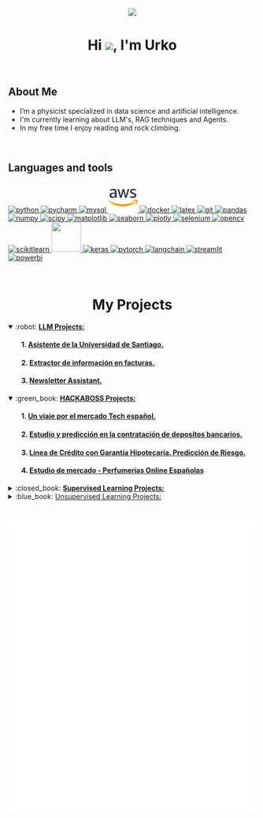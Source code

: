 <div align="center">
  <img height="150" src="https://encrypted-tbn0.gstatic.com/images?q=tbn:ANd9GcRikHxvlWklKLXsnJFgRCvKJW1dvLMNJTAw77lyBrIB-x8jbLebKGkREQ54hW8I_lbcDbI&usqp=CAU"  />
</div>

###

<h1 align="center" >Hi <img src="https://media.giphy.com/media/hvRJCLFzcasrR4ia7z/giphy.gif" width="5%"></a>, I'm Urko</h1>
<br>

<h2 align="left" >About Me</h2>

- <span>I’m a physicist specialized in data science and artificial intelligence.</span>
- <span>I'm currently learning about LLM's, RAG techniques and Agents.</span>
- <span>In my free time I enjoy reading and rock climbing.</span>
<br>

<h2 align="left" >Languages and tools</h2>

<p align="left"> 
<a href="https://www.python.org" > <img src="https://cdn.jsdelivr.net/gh/devicons/devicon@latest/icons/python/python-original-wordmark.svg" alt="python" width="60" height="60"/> </a>
<a href="https://www.jetbrains.com/es-es/pycharm/" > <img src="https://devicon-website.vercel.app/api/pycharm/original-wordmark.svg" alt="pycharm" width="60" height="60"/> </a>
<a href="https://www.mysql.com" > <img src="https://cdn.jsdelivr.net/gh/devicons/devicon@latest/icons/mysql/mysql-original-wordmark.svg" alt="mysql" width="60" height="60"/> </a>
<a href="https://aws.amazon.com" > <img src="https://raw.githubusercontent.com/devicons/devicon/master/icons/amazonwebservices/amazonwebservices-original-wordmark.svg" alt="aws" width="60" height="60"/> </a>
<a href="https://www.docker.com/" > <img src="https://cdn.jsdelivr.net/gh/devicons/devicon@latest/icons/docker/docker-original-wordmark.svg" alt="docker" width="60" height="60"/> </a>
<a href="https://www.latex-project.org" > <img src="https://devicon-website.vercel.app/api/latex/original.svg?color=%232EAB6B" alt="latex" width="60" height="60"/> </a>
<a href="https://git-scm.com/" > <img src="https://cdn.jsdelivr.net/gh/devicons/devicon@latest/icons/git/git-original-wordmark.svg" alt="git" width="60" height="60"/> </a>
<a href="https://pandas.pydata.org/" > <img src="https://cdn.jsdelivr.net/gh/devicons/devicon@latest/icons/pandas/pandas-original-wordmark.svg" alt="pandas" width="60" height="60"/> </a>
<a href="https://numpy.org/" > <img src="https://cdn.jsdelivr.net/gh/devicons/devicon@latest/icons/numpy/numpy-original-wordmark.svg" alt="numpy" width="60" height="60"/> </a>
<a href="https://scipy.org/" > <img src="https://avatars.githubusercontent.com/u/288277?s=48&v=4" alt="scipy" width="60" height="60"/> </a>
<a href="https://matplotlib.org/" > <img src="https://cdn.jsdelivr.net/gh/devicons/devicon@latest/icons/matplotlib/matplotlib-original-wordmark.svg"" alt="matplotlib" width="60" height="60"/> </a>
<a href="https://seaborn.pydata.org/" > <img src="https://seaborn.pydata.org/_images/logo-tall-lightbg.svg" alt="seaborn" width="60" height="60"/> </a>
<a href="https://plotly.com/" > <img src="https://cdn.jsdelivr.net/gh/devicons/devicon@latest/icons/plotly/plotly-original-wordmark.svg" alt="plotly" width="60" height="60"/> </a>
<a href="https://www.selenium.dev/" > <img src="https://devicon-website.vercel.app/api/selenium/original.svg" alt="selenium" width="60" height="60"/> </a>
<a href="https://opencv.org/" > <img src="https://cdn.jsdelivr.net/gh/devicons/devicon@latest/icons/opencv/opencv-original-wordmark.svg" alt="opencv" width="60" height="60"/> </a>
<a href="https://scikit-learn.org/" > <img src="https://cdn.jsdelivr.net/gh/devicons/devicon@latest/icons/scikitlearn/scikitlearn-original.svg" alt="scikitlearn" width="60" height="60"/> </a>
<a href="https://www.tensorflow.org/" > <img src="https://cdn.jsdelivr.net/gh/devicons/devicon@latest/icons/tensorflow/tensorflow-original-wordmark.svg" width="60" height="60"/> </a>
<a href="https://keras.io/" > <img src="https://cdn.jsdelivr.net/gh/devicons/devicon@latest/icons/keras/keras-original-wordmark.svg" alt="keras" width="60" height="60"/> </a>
<a href="https://pytorch.org/" > <img src="https://devicon-website.vercel.app/api/pytorch/plain-wordmark.svg" alt="pytorch" width="60" height="60"/> </a>
<a href="https://www.langchain.com/" > <img src="https://avatars.githubusercontent.com/u/126733545?s=48&v=4" alt="langchain" width="60" height="60"/> </a>
<a href="https://streamlit.io/" > <img src="https://cdn.jsdelivr.net/gh/devicons/devicon@latest/icons/streamlit/streamlit-original-wordmark.svg" alt="streamlit" width="60" height="60"/> </a>
<a href="https://www.microsoft.com/es-es/power-platform/products/power-bi/" > <img src="https://github.com/microsoft/PowerBI-Icons/blob/main/SVG/Power-BI.svg" alt="powerbi" width="60" height="60"/> </a>
</p>
<br>

<h1 align="center">My Projects</h1>

<details open>
  <summary> :robot: <ins><strong>LLM Projects:</strong></ins> </summary>
  <h4>&nbsp;&nbsp;&nbsp;&nbsp;&nbsp;&nbsp;&nbsp; 1. <a href="https://github.com/UrkoRegueiro/usc_assistant/blob/master/README.md">Asistente de la Universidad de Santiago.</a></h4>
  <h4>&nbsp;&nbsp;&nbsp;&nbsp;&nbsp;&nbsp;&nbsp; 2. <a href="https://github.com/UrkoRegueiro/bill-info-extractor/blob/master/README.md">Extractor de información en facturas.</a></h4>
  <h4>&nbsp;&nbsp;&nbsp;&nbsp;&nbsp;&nbsp;&nbsp; 3. <a href="https://urkoregueiro.github.io/web-assistant/">Newsletter Assistant.</a></h4>
</details>

<details open>
  <summary> :green_book: <ins><strong>HACKABOSS Projects:</strong></ins> </summary>
  <h4>&nbsp;&nbsp;&nbsp;&nbsp;&nbsp;&nbsp;&nbsp; 1. <a href="https://github.com/UrkoRegueiro/IT_Job_Spain_Project/blob/main/README.md">Un viaje por el mercado Tech español.</a></h4>
  <h4>&nbsp;&nbsp;&nbsp;&nbsp;&nbsp;&nbsp;&nbsp; 2. <a href="https://github.com/UrkoRegueiro/Prediccion-contratacion-depositos/blob/master/README.md">Estudio y predicción en la contratación de depositos bancarios.</a></h4>
  <h4>&nbsp;&nbsp;&nbsp;&nbsp;&nbsp;&nbsp;&nbsp; 3. <a href="https://github.com/UrkoRegueiro/HELOC_Project/blob/main/README.md">Línea de Crédito con Garantía Hipotecaria. Predicción de Riesgo.</a></h4>
  <h4>&nbsp;&nbsp;&nbsp;&nbsp;&nbsp;&nbsp;&nbsp; 4. <a href="https://github.com/UrkoRegueiro/ETL-Analisis_Perfumerias_Online/blob/main/README.md">Estudio de mercado - Perfumerías Online Españolas</a></h4>
</details>

<details close>
  <summary> :closed_book: <ins><strong>Supervised Learning Projects:</strong></ins> </summary>
  <h4>&nbsp;&nbsp;&nbsp;&nbsp;&nbsp;&nbsp;&nbsp; 1. <a href="https://github.com/UrkoRegueiro/Cardiovascular_Disease_Prediction/blob/main/README.md">Cardiovascular disease prediction using classification algorithms</a></h4>
  <h4>&nbsp;&nbsp;&nbsp;&nbsp;&nbsp;&nbsp;&nbsp; 2. <a href="https://github.com/UrkoRegueiro/Offensive_Language_Detection/blob/main/offensive_language_detection.ipynb">Offensive Language detection using NLP</a></h4>
  <h4>&nbsp;&nbsp;&nbsp;&nbsp;&nbsp;&nbsp;&nbsp; 3. <a href="https://github.com/UrkoRegueiro/Dog_Breed_Recognition/blob/main/README.md">Dog Breed Recognition using CNN</a></h4>
  <h4>&nbsp;&nbsp;&nbsp;&nbsp;&nbsp;&nbsp;&nbsp; 4. <a href="https://github.com/UrkoRegueiro/Car_Price_Prediction/blob/main/car_price_prediction.ipynb">Car price prediction using Regression algorithms</a></h4>
  <h4>&nbsp;&nbsp;&nbsp;&nbsp;&nbsp;&nbsp;&nbsp; 5. <a href="https://github.com/UrkoRegueiro/Diabetes_Prediction/blob/main/Diabetes_Study.ipynb">Diabetes prediction using classification algorithms</a></h4>
</details>

<details close>
  <summary> :blue_book: <ins><strong">Unsupervised Learning Projects:</strong></ins> </summary>
  <h4>&nbsp;&nbsp;&nbsp;&nbsp;&nbsp;&nbsp;&nbsp; 1. <a href="https://github.com/UrkoRegueiro/Client_Segmentation/blob/main/customer_segmentation.ipynb">Credit Card Client Segmentation Project</a></h4>
  <h4>&nbsp;&nbsp;&nbsp;&nbsp;&nbsp;&nbsp;&nbsp; 2. <a href="https://github.com/UrkoRegueiro/Wine_Clustering/blob/main/Wine_clustering.ipynb">Wine Clustering Analysis</a></h4>
</details>

<h1 align="center"></h1>

<div align="center">
  
  ![](https://raw.githubusercontent.com/UrkoRegueiro/github-stats-transparent/output/generated/overview.svg)
  ![](https://raw.githubusercontent.com/UrkoRegueiro/github-stats-transparent/output/generated/languages.svg)
  
</div>
